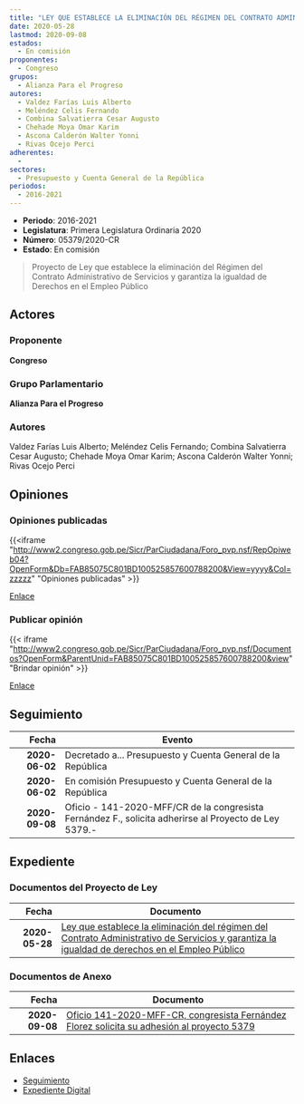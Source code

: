 ```yaml
---
title: "LEY QUE ESTABLECE LA ELIMINACIÓN DEL RÉGIMEN DEL CONTRATO ADMINISTRATIVO DE SERVICIOS Y GARANTIZA LA IGUALDAD DE DERECHOS EN EL EMPLEO PÚBLICO"
date: 2020-05-28
lastmod: 2020-09-08
estados: 
  - En comisión
proponentes: 
  - Congreso
grupos: 
  - Alianza Para el Progreso
autores: 
  - Valdez Farías Luis Alberto
  - Meléndez Celis Fernando
  - Combina Salvatierra Cesar Augusto
  - Chehade Moya Omar Karim
  - Ascona Calderón Walter Yonni
  - Rivas Ocejo Perci
adherentes: 
  - 
sectores: 
  - Presupuesto y Cuenta General de la República
periodos: 
  - 2016-2021
---
```


- **Periodo**: 2016-2021
- **Legislatura**: Primera Legislatura Ordinaria 2020
- **Número**: 05379/2020-CR
- **Estado**: En comisión

> Proyecto de Ley que establece la eliminación del Régimen del Contrato Administrativo de Servicios y garantiza la igualdad de Derechos en el Empleo Público


## Actores

### Proponente

**Congreso**

### Grupo Parlamentario

**Alianza Para el Progreso**

### Autores

Valdez Farías Luis Alberto; Meléndez Celis Fernando; Combina Salvatierra Cesar Augusto; Chehade Moya Omar Karim; Ascona Calderón Walter Yonni; Rivas Ocejo Perci


## Opiniones

### Opiniones publicadas

{{<iframe "http://www2.congreso.gob.pe/Sicr/ParCiudadana/Foro_pvp.nsf/RepOpiweb04?OpenForm&Db=FAB85075C801BD100525857600788200&View=yyyy&Col=zzzzz" "Opiniones publicadas" >}}

[Enlace](http://www2.congreso.gob.pe/Sicr/ParCiudadana/Foro_pvp.nsf/RepOpiweb04?OpenForm&Db=FAB85075C801BD100525857600788200&View=yyyy&Col=zzzzz)
### Publicar opinión

{{< iframe "http://www2.congreso.gob.pe/Sicr/ParCiudadana/Foro_pvp.nsf/Documentos?OpenForm&ParentUnid=FAB85075C801BD100525857600788200&view" "Brindar opinión" >}}

[Enlace](http://www2.congreso.gob.pe/Sicr/ParCiudadana/Foro_pvp.nsf/Documentos?OpenForm&ParentUnid=FAB85075C801BD100525857600788200&view)

## Seguimiento

| Fecha | Evento |
|------:|--------|
| **2020-06-02** | Decretado a... Presupuesto y Cuenta General de la República|
| **2020-06-02** | En comisión Presupuesto y Cuenta General de la República|
| **2020-09-08** | Oficio - 141-2020-MFF/CR de la congresista Fernández F., solicita adherirse al Proyecto de Ley 5379.-|


## Expediente


### Documentos del Proyecto de Ley

| Fecha | Documento |
|------:|--------|
| **2020-05-28** | [Ley que establece la eliminación del régimen del Contrato Administrativo de Servicios y garantiza la igualdad de derechos en el Empleo Público](http://www.leyes.congreso.gob.pe/Documentos/2016_2021/Proyectos_de_Ley_y_de_Resoluciones_Legislativas/PL05379-20200528.pdf) |

### Documentos de Anexo

| Fecha | Documento |
|------:|--------|
| **2020-09-08** | [Oficio 141-2020-MFF-CR, congresista Fernández Florez solicita su adhesión al proyecto 5379](http://www.leyes.congreso.gob.pe/Documentos/2016_2021/Adhesiones/Proyectos_de_Ley/OFICIO-141-2020-MFF-CR.pdf) |

## Enlaces 

- [Seguimiento](http://www2.congreso.gob.pe/Sicr/TraDocEstProc/CLProLey2016.nsf/f7fff46988ca05b1052578e100829cc7/e348347abac110820525857700075d2d?OpenDocument)
- [Expediente Digital](http://www2.congreso.gob.pe/Sicr/TraDocEstProc/CLProLey2016.nsf/f7fff46988ca05b1052578e100829cc7/e348347abac110820525857700075d2d?OpenDocument&Click=05257FB7005EB655.eb71d0cf91d8294e05256cdf006b5706/$Body/0.1C6C)
